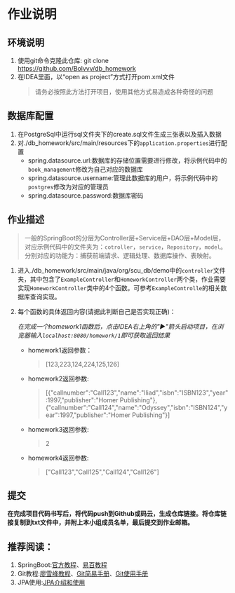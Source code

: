 # 作业说明
## 环境说明
1. 使用git命令克隆此仓库: git clone https://github.com/Bolvvv/db_homework
2. 在IDEA里面，以“open as project”方式打开pom.xml文件
    > 请务必按照此方法打开项目，使用其他方式易造成各种奇怪的问题

## 数据库配置
1. 在PostgreSql中运行sql文件夹下的create.sql文件生成三张表以及插入数据
2. 对./db_homework/src/main/resources下的`application.properties`进行配置
    - spring.datasource.url:数据库的存储位置需要进行修改，将示例代码中的`book_management`修改为自己对应的数据库
    - spring.datasource.username:管理此数据库的用户，将示例代码中的`postgres`修改为对应的管理员
    - spring.datasource.password:数据库密码

## 作业描述
> 一般的SpringBoot的分层为Controller层+Service层+DAO层+Model层，对应示例代码中的文件夹为：`cotroller`，`service`，`Repository`，`model`。分别对应的功能为：捕获前端请求、逻辑处理、数据库操作、表映射。

1. 进入./db_homework/src/main/java/org/scu_db/demo中的`controller`文件夹，其中包含了`ExampleController`和`HomeworkController`两个类，作业需要实现`HomeworkController`类中的4个函数。可参考`ExampleControlle`的相关数据库查询实现。
2. 每个函数的具体返回内容(请据此判断自己是否实现正确)：
    
    _在完成一个homework1函数后，点击IDEA右上角的"▶️"箭头启动项目，在浏览器输入`localhost:8080/homework/1`即可获取返回结果_
    - homework1返回参数：
        > [123,223,124,224,125,126]
    - homework2返回参数:
        > [{"callnumber":"Call123","name":"Iliad","isbn":"ISBN123","year":1997,"publisher":"Homer Publishing"},{"callnumber":"Call124","name":"Odyssey","isbn":"ISBN124","year":1997,"publisher":"Homer Publishing"}]
    - homework3返回参数:
        > 2
    - homework4返回参数:
        > ["Call123","Call125","Call124","Call126"]

## 提交
**在完成项目代码书写后，将代码push到Github或码云，生成仓库链接。将仓库链接复制到txt文件中，并附上本小组成员名单，最后提交到作业邮箱。**

## 推荐阅读：
1. SpringBoot:[官方教程](https://spring.io/guides/gs/spring-boot/)、[易百教程](https://www.yiibai.com/spring-boot/)
2. Git教程:[廖雪峰教程](liaoxuefeng.com/wiki/896043488029600/896067008724000)、[Git简易手册](http://rogerdudler.github.io/git-guide/index.zh.html)、[Git使用手册](http://iissnan.com/progit/html/zh/ch1_0.html)
3. JPA使用:[JPA介绍和使用](https://www.jianshu.com/p/633922bb189f)